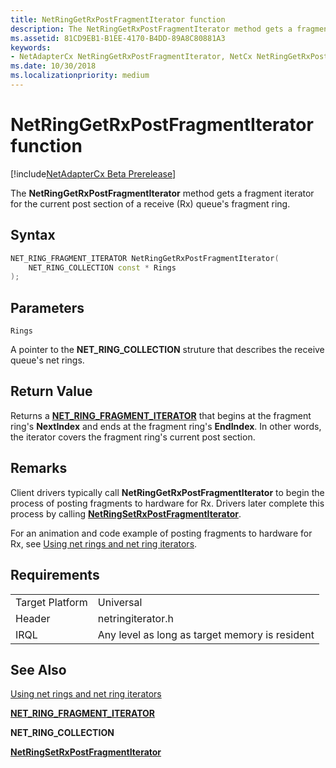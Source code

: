 ```yaml
---
title: NetRingGetRxPostFragmentIterator function
description: The NetRingGetRxPostFragmentIterator method gets a fragment iterator for the current post section of a receive (Rx) queue's fragment ring.
ms.assetid: 81CD9EB1-B1EE-4170-B4DD-89A8C80881A3
keywords:
- NetAdapterCx NetRingGetRxPostFragmentIterator, NetCx NetRingGetRxPostFragmentIterator
ms.date: 10/30/2018
ms.localizationpriority: medium
---
```


# NetRingGetRxPostFragmentIterator function

[!include[NetAdapterCx Beta Prerelease](../netcx-beta-prerelease.md)]

The **NetRingGetRxPostFragmentIterator** method gets a fragment iterator for the current post section of a receive (Rx) queue's fragment ring.

## Syntax

```cpp
NET_RING_FRAGMENT_ITERATOR NetRingGetRxPostFragmentIterator(
    NET_RING_COLLECTION const * Rings
);
```

## Parameters

`Rings`

A pointer to the **NET_RING_COLLECTION** struture that describes the receive queue's net rings.

## Return Value

Returns a [**NET_RING_FRAGMENT_ITERATOR**](net-ring-fragment-iterator.md) that begins at the fragment ring's **NextIndex** and ends at the fragment ring's **EndIndex**. In other words, the iterator covers the fragment ring's current post section. 

## Remarks

Client drivers typically call **NetRingGetRxPostFragmentIterator** to begin the process of posting fragments to hardware for Rx. Drivers later complete this process by calling [**NetRingSetRxPostFragmentIterator**](netringsetrxpostfragmentiterator.md).

For an animation and code example of posting fragments to hardware for Rx, see [Using net rings and net ring iterators](using-net-rings-and-net-ring-iterators.md).

## Requirements

|  |  |
| --- | --- |
| Target Platform | Universal |
| Header | netringiterator.h |
| IRQL | Any level as long as target memory is resident |

## See Also

[Using net rings and net ring iterators](using-net-rings-and-net-ring-iterators.md)

[**NET_RING_FRAGMENT_ITERATOR**](net-ring-fragment-iterator.md)

**NET_RING_COLLECTION**

[**NetRingSetRxPostFragmentIterator**](netringsetrxpostfragmentiterator.md)